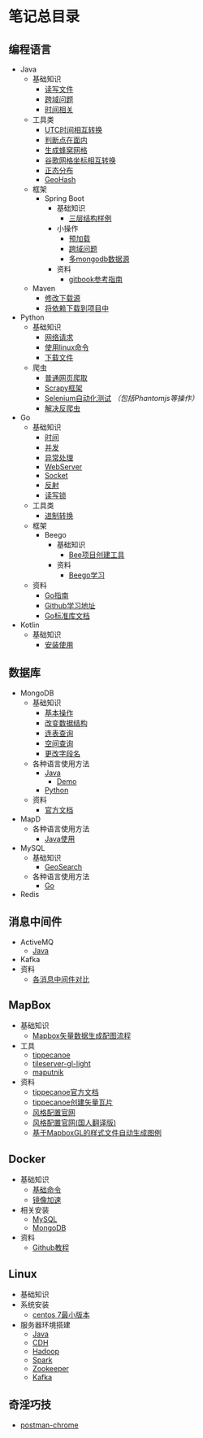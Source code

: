 # 笔记总目录

## 编程语言
- Java
    - 基础知识
        - [读写文件](/Language/Java/Use/ReadFile.md) 
        - [跨域问题](/Language/Java/Use/CrossOrigin.md)
        - [时间相关](/Language/Java/Use/Time.md)
    - 工具类
        - [UTC时间相互转换](/Language/Java/Utils/UTCTransform.md)
        - [判断点在面内](/Language/Java/Utils/GeometyMethod.md)
        - [生成蜂窝网格](/Language/Java/Utils/HoneyComb.md)
        - [谷歌网格坐标相互转换](/Language/Java/Utils/GoogleGrid.md)
        - [正态分布](/Language/Java/Utils/NormalDistribution.md)
        - [GeoHash](/Language/Java/Utils/GeoHash.md)
    - 框架
        - Spring Boot
            - 基础知识
                - [三层结构样例](/Language/Java/Frame/SpringBoot/Structure.md)
            - 小操作              
                - [预加载](/Language/Java/Frame/SpringBoot/Preloading.md)
                - [跨域问题](/Language/Java/Frame/SpringBoot/CrossOrigin.md)
                - [多mongodb数据源](/Language/Java/Frame/SpringBoot/MultipleMongoDBDataSource.md)
            - 资料
                - [gitbook参考指南](https://www.gitbook.com/book/qbgbook/spring-boot-reference-guide-zh/details)
    - Maven
        - [修改下载源](/Language/Java/Use/Maven/ChangeSource.md)
        - [将依赖下载到项目中](/Language/Java/Use/Maven/DependenceInProject.md)
- Python
    - 基础知识
        - [网络请求](/Language/Python/Use/Net.md)
        - [使用linux命令](/Language/Python/Use/Linux.md)
        - [下载文件](/Language/Python/Use/DownloadPicture.md)
    - 爬虫
        - [普通网页爬取](/Language/Python/Spider/Normal.md)
        - [Scrapy框架](/Language/Python/Spider/Scrapy.md)
        - [Selenium自动化测试](/Language/Python/Spider/Selenium.md) *（包括Phantomjs等操作）*
        - [解决反爬虫](/Language/Python/Spider/AntiSpider.md)
- Go
    - 基础知识
        - [时间](/Language/Go/Use/Time.md)
        - [并发](/Language/Go/Use/Goroutine.md)
        - [异常处理](/Language/Go/Use/Exception.md)
        - [WebServer](/Language/Go/Use/WebServer.md)
        - [Socket](/Language/Go/Use/Socket.md)
        - [反射](/Language/Go/Use/Reflect.md)
        - [读写锁](/Language/Go/Use/Lock.md)
    - 工具类
        - [进制转换](/Language/Go/Utils/Binary.md)
    - 框架
        - Beego
            - 基础知识
                - [Bee项目创建工具](/Language/Go/Frame/Beego/Bee.md)
            - 资料
                - [Beego学习](https://beego.me/docs/intro/)
    - 资料
        - [Go指南](http://tour.studygolang.com/basics/1)
        - [Github学习地址](https://github.com/astaxie/build-web-application-with-golang)
        - [Go标准库文档](https://studygolang.com/pkgdoc)
- Kotlin
    - 基础知识
        - [安装使用](/Language/Kotlin/Use/Install.md)

## 数据库
- MongoDB
    - 基础知识
        - [基本操作](/DataBase/MongoDB/Use/Use.md)
        - [改变数据结构](/DataBase/MongoDB/Use/Structure.md)
        - [连表查询](/DataBase/MongoDB/Use/Lookup.md)
        - [空间查询](/DataBase/MongoDB/Use/GeoSearch.md)
        - [更改字段名](/DataBase/MongoDB/Use/Rename.md)
    - 各种语言使用方法
        - [Java](/DataBase/MongoDB/Language/Java.md)
            - [Demo](/DataBase/MongoDB/Language/JavaDemo.md)
        - [Python](/DataBase/MongoDB/Language/Python.md)
    - 资料
        - [官方文档](https://docs.mongodb.com/manual/)
- MapD
    - 各种语言使用方法
        - [Java使用](/DataBase/MapD/Language/Java.md)
- MySQL
    - 基础知识
        - [GeoSearch](/DataBase/MySQL/Use/GeoSearch.md)
    - 各种语言使用方法
        - [Go](/DataBase/MySQL/Language/Go.md)
- Redis
## 消息中间件
- ActiveMQ
    - [Java](/Message/ActiveMQ/Language/Java.md)
- Kafka
- 资料
    - [各消息中间件对比](https://yq.aliyun.com/articles/216084?spm=5176.100238.spm-cont-list.80.qOAssp)
## MapBox
- 基础知识
    - [Mapbox矢量数据生成配图流程](/MapBox/Use/Document.md)
- 工具
    - [tippecanoe](/MapBox/Utils/Tippecanoe.md)
    - [tileserver-gl-light](/MapBox/Utils/TileserverGlLight.md)
    - [maputnik](/MapBox/Utils/Maputnik.md)
- 资料
    - [tippecanoe官方文档](https://github.com/mapbox/tippecanoe)
    - [tippecanoe创建矢量瓦片](http://blog.csdn.net/wan_yanyan528/article/details/70226123)
    - [风格配置官网](https://www.mapbox.com/mapbox-gl-js/style-spec/)
    - [风格配置官网(国人翻译版)](https://jingsam.github.io/mapbox-gl-style-spec/)
    - [基于MapboxGL的样式文件自动生成图例](http://blog.csdn.net/wan_yanyan528/article/details/52538686)
## Docker
- 基础知识
    - [基础命令](/Docker/Use/Command.md)
    - [镜像加速](/Docker/Use/DownloadSource.md)
- 相关安装
    - [MySQL](/Docker/Install/MySQL.md)
    - [MongoDB](/Docker/Install/MongoDB.md)
- 资料
    - [Github教程](https://www.gitbook.com/book/yeasy/docker_practice/details)
## Linux
- 基础知识
- 系统安装
    - [centos 7最小版本](/Linux/Install/Centos7.md)
- 服务器环境搭建
    - [Java](/Linux/Install/Java.md)
    - [CDH](/Linux/Install/CDH.md)
    - [Hadoop](/Linux/Install/Hadoop.md)
    - [Spark](/Linux/Install/Spark.md)
    - [Zookeeper](/Linux/Install/Zookeeper.md)
    - [Kafka](/Linux/Install/Kafka.md)
## 奇淫巧技
- [postman-chrome](/Skill/Postman-chrome.md)
